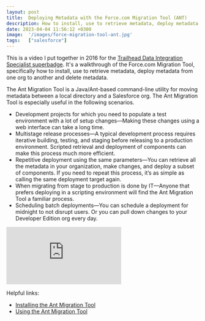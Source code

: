 ```yaml
---
layout: post
title:  Deploying Metadata with the Force.com Migration Tool (ANT)
description: How to install, use to retrieve metadata, deploy metadata from one org to another and delete metadata using the Force.com Migration Tool.
date: 2023-04-04 11:56:12 +0300
image:  '/images/force-migration-tool-ant.jpg'
tags:   ["salesforce"]
---
```


This is a video I put together in 2016 for the [Trailhead Data Integration Specialist superbadge](https://trailhead.salesforce.com/content/learn/superbadges/superbadge_integration). It's a walkthrough of the Force.com Migration Tool, specifically how to install, use to retrieve metadata, deploy metadata from one org to another and delete metadata. 

The Ant Migration Tool is a Java/Ant-based command-line utility for moving metadata between a local directory and a Salesforce org. The Ant Migration Tool is especially useful in the following scenarios.

- Development projects for which you need to populate a test environment with a lot of setup changes—Making these changes using a web interface can take a long time.
- Multistage release processes—A typical development process requires iterative building, testing, and staging before releasing to a production environment. Scripted retrieval and deployment of components can make this process much more efficient.
- Repetitive deployment using the same parameters—You can retrieve all the metadata in your organization, make changes, and deploy a subset of components. If you need to repeat this process, it’s as simple as calling the same deployment target again.
- When migrating from stage to production is done by IT—Anyone that prefers deploying in a scripting environment will find the Ant Migration Tool a familiar process.
- Scheduling batch deployments—You can schedule a deployment for midnight to not disrupt users. Or you can pull down changes to your Developer Edition org every day. 

<p><iframe src="https://www.youtube.com/embed/YW9aPrxvK3A" loading="lazy" frameborder="0" allowfullscreen=""></iframe></p>

Helpful links:

- [Installing the Ant Migration Tool](https://developer.salesforce.com/docs/atlas.en-us.daas.meta/daas/forcemigrationtool_container_install.htm)
- [Using the Ant Migration Tool](https://developer.salesforce.com/docs/atlas.en-us.daas.meta/daas/forcemigrationtool.htm)

